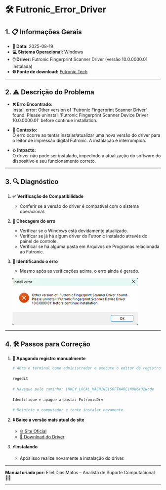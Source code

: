 # 🛠️ Futronic_Error_Driver

## 1. 📋 Informações Gerais

- **📅 Data:** 2025-08-19
- **💻 Sistema Operacional:** Windows
- **🖱️ Driver:** Futronic Fingerprint Scanner Driver (versão 10.0.0000.01 instalada)
- **🌐 Fonte de download:** [Futronic Tech](https://futronic-tech.com)

---

## 2. ⚠️ Descrição do Problema

- **❌ Erro Encontrado:**  
  Install error: Other version of 'Futronic Fingerprint Scanner Driver' found. Please uninstall 'Futronic Fingerprint Scanner Device Driver 10.0.0000.01' before continue installation.

- **📌 Contexto:**  
  O erro ocorre ao tentar instalar/atualizar uma nova versão do driver para o leitor de impressão digital Futronic. A instalação é interrompida.

- **💥 Impacto:**  
  O driver não pode ser instalado, impedindo a atualização do software do dispositivo e seu funcionamento correto.

---

## 3. 🔍 Diagnóstico

1. **✅ Verificação de Compatibilidade**

   - Conferir se a versão do driver é compatível com o sistema operacional.

2. **🔎 Checagem do erro**

   - Verificar se o Windows está devidamente atualizado.
   - Verificar se já há algum driver do Futronic instalado através do painel de controle.
   - Verificar se há alguma pasta em Arquivos de Programas relacionada ao Futronic.

3. **🛑 Identificando o erro**

   - Mesmo após as verificações acima, o erro ainda é gerado.

   ![Imagem do erro de instalação do driver Futronic](images/error.png)

---

## 4. 🛠️ Passos para Correção

1. **📝 Apagando registro manualmente**

   ```bash
   # Abra o terminal como administrador e execute o editor de registro

   regedit

   # Navegue pelo caminho: \HKEY_LOCAL_MACHINE\SOFTWARE\WOW6432Node

   Identifique e apague a pasta: FutronicDrv

   # Reinicie o computador e tente instalar novamente.

   ```

2. **⬇️ Baixe a versão mais atual do site**
   - [🌐 Site Oficial](https://futronic-tech.com/download.php)
   - [💾 Download do Driver](https://futronic-tech.com/futronic/attachment/upload/futronic/download/ftrDriverSetup_win8_whql_3471.zip)
3. **⚡Instalando**
   - Após isso realize novamente a instalação do driver.

---

**Manual criado por:** Eliel Dias Matos – Analista de Suporte Computacional 👨‍💻

---
